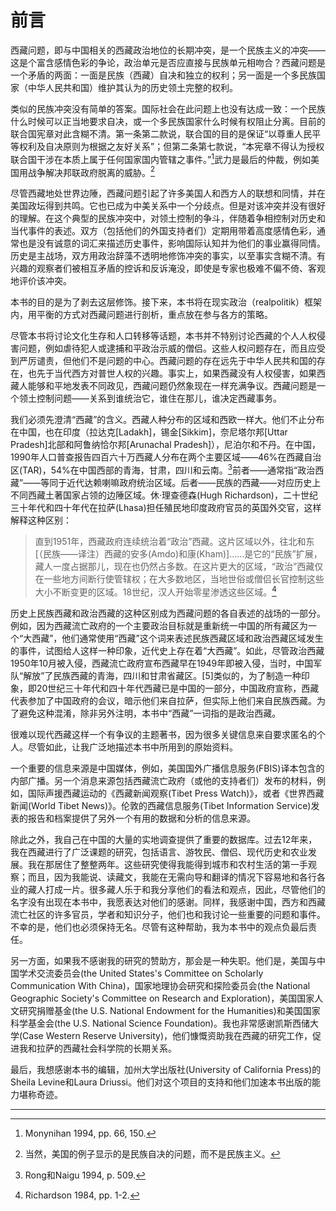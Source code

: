 # 前言
西藏问题，即与中国相关的西藏政治地位的长期冲突，是一个民族主义的冲突――这是个富含感情色彩的争论，政治单元是否应直接与民族单元相吻合？西藏问题是一个矛盾的两面：一面是民族（西藏）自决和独立的权利；另一面是一个多民族国家（中华人民共和国）维护其认为的历史领土完整的权利。

类似的民族冲突没有简单的答案。国际社会在此问题上也没有达成一致：一个民族什么时候可以正当地要求自决，或一个多民族国家什么时候有权阻止分离。目前的联合国宪章对此含糊不清。第一条第二款说，联合国的目的是保证“以尊重人民平等权利及自决原则为根据之友好关系”；但第二条第七款说，“本宪章不得认为授权联合国干涉在本质上属于任何国家国内管辖之事件。”[^1]武力是最后的仲裁，例如美国用战争解决邦联政府脱离的威胁。[^2]

尽管西藏地处世界边陲，西藏问题引起了许多美国人和西方人的联想和同情，并在美国政坛得到共鸣。它也已成为中美关系中一个分歧点。但是对该冲突并没有很好的理解。在这个典型的民族冲突中，对领土控制的争斗，伴随着争相控制对历史和当代事件的表述。双方（包括他们的外国支持者们）定期用带着高度感情色彩，通常也是没有诚意的词汇来描述历史事件，影响国际认知并为他们的事业赢得同情。历史是主战场，双方用政治辞藻不透明地修饰冲突的事实，以至事实含糊不清。有兴趣的观察者们被相互矛盾的控诉和反诉淹没，即使是专家也极难不偏不倚、客观地评价该冲突。

本书的目的是为了剥去这层修饰。接下来，本书将在现实政治（realpolitik）框架内，用平衡的方式对西藏问题进行剖析，重点放在参与各方的策略。

尽管本书将讨论文化生存和人口转移等话题，本书并不特别讨论西藏的个人人权侵害问题，例如虐待犯人或逮捕和平政治示威的僧侣。这些人权问题存在，而且应受到严厉谴责，但他们不是问题的中心。西藏问题的存在远先于中华人民共和国的存在，也先于当代西方对普世人权的兴趣。事实上，如果西藏没有人权侵害，如果西藏人能够和平地发表不同政见，西藏问题仍然象现在一样充满争议。西藏问题是一个领土控制问题――关系到谁统治它，谁住在那儿，谁决定西藏事务。

我们必须先澄清“西藏”的含义。西藏人种分布的区域和西欧一样大。他们不止分布在中国，也在印度（拉达克[Ladakh]，锡金[Sikkim]，奈尼塔尔邦[Uttar Pradesh]北部和阿鲁纳恰尔邦[Arunachal Pradesh]），尼泊尔和不丹。在中国，1990年人口普查报告四百六十万西藏人分布在两个主要区域――46%在西藏自治区(TAR)，54%在中国西部的青海，甘肃，四川和云南。[^3]前者――通常指“政治西藏”――等同于近代达赖喇嘛政府统治区域。后者――民族的西藏――对应历史上不同西藏土著国家占领的边陲区域。休·理查德森(Hugh Richardson)，二十世纪三十年代和四十年代在拉萨(Lhasa)担任殖民地印度政府官员的英国外交官，这样解释这种区别：
>直到1951年，西藏政府连续统治着“政治”西藏。这片区域以外，往北和东[（民族――译注）西藏的安多(Amdo)和康(Kham)]……是它的“民族”扩展，藏人一度占据那儿，现在也仍然占多数。在这片更大的区域，“政治”西藏仅在一些地方间断行使管辖权；在大多数地区，当地世俗或僧侣长官控制这些大小不断变更的区域。18世纪，汉人开始零星渗透这些区域。[^4]

历史上民族西藏和政治西藏的这种区别成为西藏问题的各自表述的战场的一部分。例如，因为西藏流亡政府的一个主要政治目标就是重新统一中国的所有藏区为一个“大西藏”，他们通常使用“西藏”这个词来表述民族西藏区域和政治西藏区域发生的事件，试图给人这样一种印象，近代史上存在着“大西藏”。如此，尽管政治西藏1950年10月被入侵，西藏流亡政府宣布西藏早在1949年即被入侵，当时，中国军队“解放”了民族西藏的青海，四川和甘肃省藏区。[5]类似的，为了制造一种印象，即20世纪三十年代和四十年代西藏已是中国的一部分，中国政府宣称，西藏代表参加了中国政府的会议，暗示他们来自拉萨，但实际上他们来自民族西藏。为了避免这种混淆，除非另外注明，本书中“西藏”一词指的是政治西藏。

很难以现代西藏这样一个有争议的主题著书，因为很多关键信息来自要求匿名的个人。尽管如此，让我广泛地描述本书中所用到的原始资料。

一个重要的信息来源是中国媒体，例如，美国国外广播信息服务(FBIS)译本包含的内部广播。另一个消息来源包括西藏流亡政府（或他的支持者们）发布的材料，例如，国际声援西藏运动的《西藏新闻观察(Tibet Press Watch)》，或者《世界西藏新闻(World Tibet News)》。伦敦的西藏信息服务(Tibet Information Service)发表的报告和档案提供了另外一个有用的数据和分析的信息来源。

除此之外，我自己在中国的大量的实地调查提供了重要的数据库。过去12年来，我在西藏进行了广泛课题的研究，包括语言、游牧民、僧侣、现代历史和农业发展。我在那居住了整整两年。这些研究使得我能得到城市和农村生活的第一手观察；而且，因为我能说、读藏文，我能在无需向导和翻译的情况下容易地和各行各业的藏人打成一片。很多藏人乐于和我分享他们的看法和观点，因此，尽管他们的名字没有出现在本书中，我愿表达对他们的感谢。同样，我感谢中国，西方和西藏流亡社区的许多官员，学者和知识分子，他们也和我讨论一些重要的问题和事件。不幸的是，他们也必须保持无名。尽管有这种帮助，我为本书中的观点负最后责任。

另一方面，如果我不感谢我的研究的赞助方，那会是一种失职。他们是，美国与中国学术交流委员会(the United States's Committee on Scholarly Communication With China)，国家地理协会研究和探险委员会(the National Geographic Society's Committee on Research and Exploration)，美国国家人文研究捐赠基金(the U.S. National Endowment for the Humanities)和美国国家科学基金会(the U.S. National Science Foundation)。我也非常感谢凯斯西储大学(Case Western Reserve University)，他们慷慨资助我在西藏的研究工作，促进我和拉萨的西藏社会科学院的长期关系。

最后，我想感谢本书的编辑，加州大学出版社(University of California Press)的Sheila Levine和Laura Driussi。他们对这个项目的支持和他们加速本书出版的能力堪称奇迹。 

---
[^1]: Monynihan 1994, pp. 66, 150.
[^2]: 当然，美国的例子显示的是民族自决的问题，而不是民族主义。
[^3]: Rong和Naigu 1994, p. 509.
[^4]: Richardson 1984, pp. 1-2.
[^5]: 这种表述战争的胜利是非常重要的。尽管历史事实并非如此，流亡藏人政府对入侵的表述更加流行——例如，美国国会坚持认为，入侵西藏发生在1949年而不是1950年.